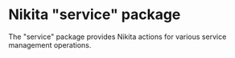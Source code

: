 
# Nikita "service" package

The "service" package provides Nikita actions for various service management operations.

